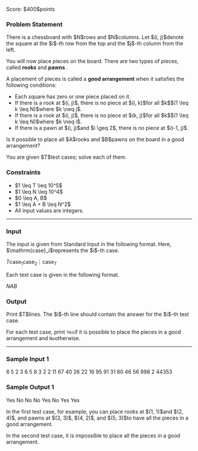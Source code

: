 
<div>

<span>

<span>

<p>
Score: $400$points
</p>

<div>

<section>

### **Problem Statement**

<p>
There is a chessboard with $N$rows and $N$columns. Let $(i, j)$denote the square at the $i$-th row from the top and the $j$-th column from the left.

You will now place pieces on the board. There are two types of pieces, called 
<strong>
rooks
</strong>
and 
<strong>
pawns
</strong>
.

A placement of pieces is called a 
<strong>
good arrangement
</strong>
when it satisfies the following conditions:
</p>

<ul>

<li>
Each square has zero or one piece placed on it.
</li>

<li>
If there is a rook at $(i, j)$, there is no piece at $(i, k)$for all $k$$(1 \leq k \leq N)$where $k \neq j$.
</li>

<li>
If there is a rook at $(i, j)$, there is no piece at $(k, j)$for all $k$$(1 \leq k \leq N)$where $k \neq i$.
</li>

<li>
If there is a pawn at $(i, j)$and $i \geq 2$, there is no piece at $(i-1, j)$.
</li>

</ul>

<p>
Is it possible to place all $A$rooks and $B$pawns on the board in a good arrangement?
</p>

<p>
You are given $T$test cases; solve each of them.
</p>

</section>

</div>

<div>

<section>

### **Constraints**

<ul>

<li>
$1 \leq T \leq 10^5$
</li>

<li>
$1 \leq N \leq 10^4$
</li>

<li>
$0 \leq A, B$
</li>

<li>
$1 \leq A + B \leq N^2$
</li>

<li>
All input values are integers.
</li>

</ul>

</section>

</div>

---

<div>

<div>

<section>

### **Input**

<p>
The input is given from Standard Input in the following format. Here, $\mathrm{case}_i$represents the $i$-th case.
</p>

<div>

$T$$\mathrm{case}_1$$\mathrm{case}_2$$\vdots$$\mathrm{case}_T$
</div>

<p>
Each test case is given in the following format.
</p>

<div>

$N$$A$$B$
</div>

</section>

</div>

<div>

<section>

### **Output**

<p>
Print $T$lines. The $i$-th line should contain the answer for the $i$-th test case.

For each test case, print `Yes`if it is possible to place the pieces in a good arrangement and `No`otherwise.
</p>

</section>

</div>

</div>

---

<div>

<section>

### **Sample Input 1**

<div>

8
5 2 3
6 5 8
3 2 2
11 67 40
26 22 16
95 91 31
80 46 56
998 2 44353

</div>

</section>

</div>

<div>

<section>

### **Sample Output 1**

<div>

Yes
No
No
No
Yes
No
Yes
Yes

</div>

<p>
In the first test case, for example, you can place rooks at $(1, 1)$and $(2, 4)$, and pawns at $(3, 3)$, $(4, 2)$, and $(5, 3)$to have all the pieces in a good arrangement.

In the second test case, it is impossible to place all the pieces in a good arrangement.
</p>

</section>

</div>

</span>

</span>

</div>
